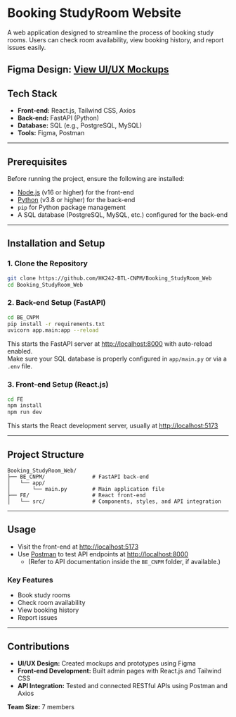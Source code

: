# Booking StudyRoom Website

A web application designed to streamline the process of booking study rooms. Users can check room availability, view booking history, and report issues easily.

 **Figma Design:** [View UI/UX Mockups](https://www.figma.com/design/FoXexKQkB99XCCvlaOL4r4/Booking_StudyRoom_Web?node-id=1-1990&t=35CgK5hFeGbuzpFp-1)
---

## Tech Stack

- **Front-end:** React.js, Tailwind CSS, Axios  
- **Back-end:** FastAPI (Python)  
- **Database:** SQL (e.g., PostgreSQL, MySQL)  
- **Tools:** Figma, Postman  

---

## Prerequisites

Before running the project, ensure the following are installed:

- [Node.js](https://nodejs.org/) (v16 or higher) for the front-end  
- [Python](https://www.python.org/) (v3.8 or higher) for the back-end  
- `pip` for Python package management  
- A SQL database (PostgreSQL, MySQL, etc.) configured for the back-end  

---

## Installation and Setup

### 1. Clone the Repository

```bash
git clone https://github.com/HK242-BTL-CNPM/Booking_StudyRoom_Web
cd Booking_StudyRoom_Web
```

### 2. Back-end Setup (FastAPI)

```bash
cd BE_CNPM
pip install -r requirements.txt
uvicorn app.main:app --reload
```

This starts the FastAPI server at [http://localhost:8000](http://localhost:8000) with auto-reload enabled.  
Make sure your SQL database is properly configured in `app/main.py` or via a `.env` file.

### 3. Front-end Setup (React.js)

```bash
cd FE
npm install
npm run dev
```

This starts the React development server, usually at [http://localhost:5173](http://localhost:5173)

---

## Project Structure

```
Booking_StudyRoom_Web/
├── BE_CNPM/               # FastAPI back-end
│   └── app/
│       └── main.py        # Main application file
├── FE/                    # React front-end
│   └── src/               # Components, styles, and API integration
```

---

## Usage

- Visit the front-end at [http://localhost:5173](http://localhost:5173)
- Use [Postman](https://www.postman.com/) to test API endpoints at [http://localhost:8000](http://localhost:8000)
  - (Refer to API documentation inside the `BE_CNPM` folder, if available.)

### Key Features

- Book study rooms
- Check room availability
- View booking history
- Report issues

---

## Contributions

- **UI/UX Design:** Created mockups and prototypes using Figma  
- **Front-end Development:** Built admin pages with React.js and Tailwind CSS  
- **API Integration:** Tested and connected RESTful APIs using Postman and Axios  

**Team Size:** 7 members


